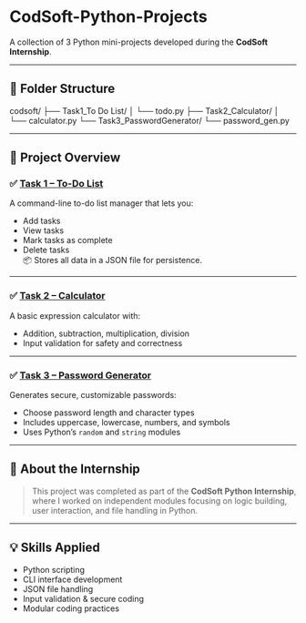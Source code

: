 # CodSoft-Python-Projects

A collection of 3 Python mini-projects developed during the **CodSoft Internship**.

---

## 📁 Folder Structure

codsoft/
├── Task1_To Do List/
│ └── todo.py
├── Task2_Calculator/
│ └── calculator.py
└── Task3_PasswordGenerator/
└── password_gen.py

---

## 🚀 Project Overview

### ✅ [Task 1 – To-Do List](./Task1_To%20Do%20List/todo.py)
A command-line to-do list manager that lets you:
- Add tasks  
- View tasks  
- Mark tasks as complete  
- Delete tasks  
📦 Stores all data in a JSON file for persistence.

---

### ✅ [Task 2 – Calculator](./Task2_Calculator/calculator.py)
A basic expression calculator with:
- Addition, subtraction, multiplication, division  
- Input validation for safety and correctness

---

### ✅ [Task 3 – Password Generator](./Task3_PasswordGenerator/password_gen.py)
Generates secure, customizable passwords:
- Choose password length and character types  
- Includes uppercase, lowercase, numbers, and symbols  
- Uses Python’s `random` and `string` modules

---

## 🧠 About the Internship

> This project was completed as part of the **CodSoft Python Internship**, where I worked on independent modules focusing on logic building, user interaction, and file handling in Python.

---

## 💡 Skills Applied
- Python scripting  
- CLI interface development  
- JSON file handling  
- Input validation & secure coding  
- Modular coding practices
